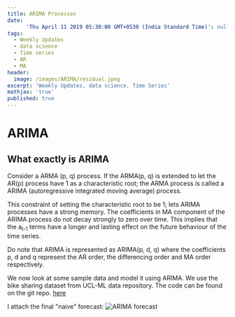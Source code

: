 ```yaml
---
title: ARIMA Processes
date:
      'Thu April 11 2019 05:30:00 GMT+0530 (India Standard Time)': null
tags:
  - Weekly Updates
  - data science
  - Time series
  - AR
  - MA
header:
  image: /images/ARIMA/residual.jpeg
excerpt: 'Weekly Updates, data science, Time Series'
mathjax: 'true'
published: true
---
```


# ARIMA

## What exactly is ARIMA
Consider a ARMA (p, q) process. If the ARMA(p, q) is extended to let the AR(p) process have 1 as a characteristic root; the ARMA process is called a ARIMA (autoregressive integrated moving average) process.


This constraint of setting the characteristic root to be 1; lets ARIMA processes have a strong memory. The coefficients in MA component of the ARIMA process do not decay strongly to zero over time. This implies that the a<sub>t-1</sub> terms have a longer and lasting effect on the future behaviour of the time series.

Do note that ARIMA is represented as ARIMA(p, d, q) where the coefficients p, d and q represent the AR order, the differencing order and MA order respectively.

We now look at some sample data and model it using ARIMA. We use the bike sharing dataset from UCL-ML data repository. The code can be found on the git repo. [here](https://github.com/atdocboy/atdocboy.github.io/blob/master/codes/arima.r)

I attach the final "naive" forecast:
<img src="{{ site.url }}{{ site.baseurl }}/images/ARIMA/final_forecast.jpeg" alt="ARIMA forecast">
